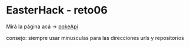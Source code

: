 # EasterHack - reto06


Mirá la página acá -> [pokeApi](https://javit1986.github.io/poke-web/)

consejo: siempre usar minusculas para las direcciones urls y repositorios
